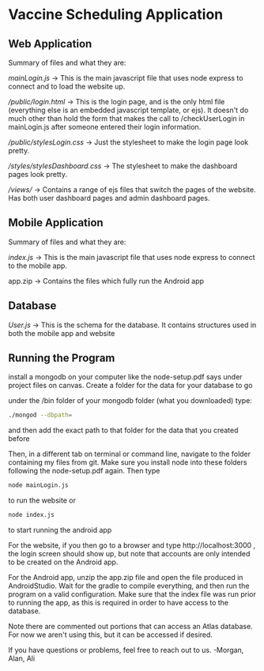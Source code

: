 # Vaccine Scheduling Application

## Web Application
Summary of files and what they are:

*mainLogin.js* -> This is the main javascript file that uses node express to connect and to load the website up.  

*/public/login.html* -> This is the login page, and is the only html file (everything else is an embedded javascript template, or ejs). It doesn't do much other than hold the form that makes the call to /checkUserLogin in mainLogin.js after someone entered their login information.

*/public/stylesLogin.css* -> Just the stylesheet to make the login page look pretty.

*/styles/stylesDashboard.css* -> The stylesheet to make the dashboard pages look pretty.

*/views/* -> Contains a range of ejs files that switch the pages of the website. Has both user dashboard pages and admin dashboard pages.

## Mobile Application
Summary of files and what they are:

*index.js* -> This is the main javascript file that uses node express to connect to the mobile app.
	
app.zip -> Contains the files which fully run the Android app

## Database

*User.js* -> This is the schema for the database. It contains structures used in both the mobile app and website

## Running the Program

install a mongodb on your computer like the node-setup.pdf says under project files on canvas. Create a folder for the data for your database to go

under the /bin folder of your mongodb folder (what you downloaded) type:
```bash
./mongod --dbpath=
```
and then add the exact path to that folder for the data that you created before

Then, in a different tab on terminal or command line, navigate to the folder containing my files from git. Make sure you install node into these folders following the node-setup.pdf again. Then type
```bash
node mainLogin.js
```
to run the website or
```bash
node index.js
```
to start running the android app

For the website, if you then go to a browser and type http://localhost:3000 , the login screen should show up, but note that accounts are only intended to be created on the Android app.

For the Android app, unzip the app.zip file and open the file produced in AndroidStudio. Wait for the gradle to compile everything, and then run the program on a valid configuration. Make sure that the index file was run prior to running the app, as this is required in order to have access to the database.

Note there are commented out portions that can access an Atlas database. For now we aren't using this, but it can be accessed if desired.

If you have questions or problems, feel free to reach out to us. 
-Morgan, Alan, Ali 
